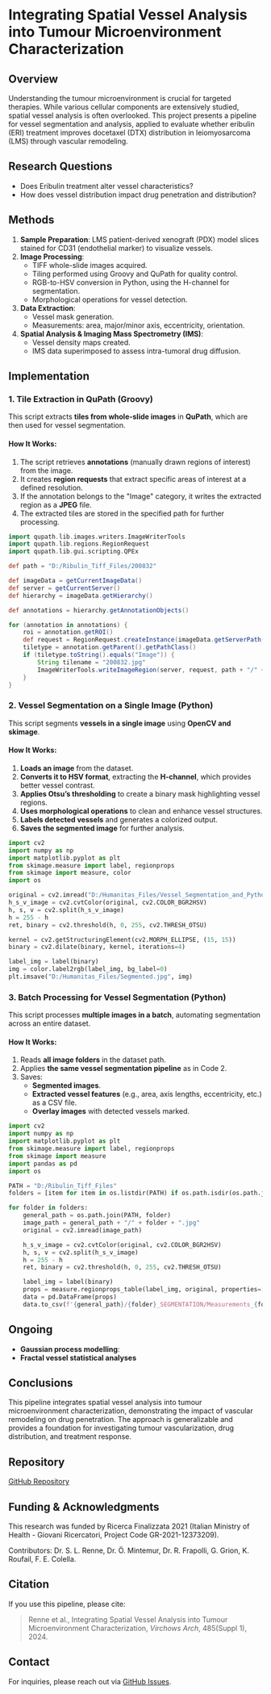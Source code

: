 # Integrating Spatial Vessel Analysis into Tumour Microenvironment Characterization

## Overview
Understanding the tumour microenvironment is crucial for targeted therapies. While various cellular components are extensively studied, spatial vessel analysis is often overlooked. This project presents a pipeline for vessel segmentation and analysis, applied to evaluate whether eribulin (ERI) treatment improves docetaxel (DTX) distribution in leiomyosarcoma (LMS) through vascular remodeling.

## Research Questions
- Does Eribulin treatment alter vessel characteristics?
- How does vessel distribution impact drug penetration and distribution?

## Methods
1. **Sample Preparation**: LMS patient-derived xenograft (PDX) model slices stained for CD31 (endothelial marker) to visualize vessels.
2. **Image Processing**:
   - TIFF whole-slide images acquired.
   - Tiling performed using Groovy and QuPath for quality control.
   - RGB-to-HSV conversion in Python, using the H-channel for segmentation.
   - Morphological operations for vessel detection.
3. **Data Extraction**:
   - Vessel mask generation.
   - Measurements: area, major/minor axis, eccentricity, orientation.
4. **Spatial Analysis & Imaging Mass Spectrometry (IMS)**:
   - Vessel density maps created.
   - IMS data superimposed to assess intra-tumoral drug diffusion.

## Implementation

### **1. Tile Extraction in QuPath (Groovy)**
This script extracts **tiles from whole-slide images** in **QuPath**, which are then used for vessel segmentation.

#### **How It Works:**
1. The script retrieves **annotations** (manually drawn regions of interest) from the image.
2. It creates **region requests** that extract specific areas of interest at a defined resolution.
3. If the annotation belongs to the "Image" category, it writes the extracted region as a **JPEG** file.
4. The extracted tiles are stored in the specified path for further processing.

```groovy
import qupath.lib.images.writers.ImageWriterTools
import qupath.lib.regions.RegionRequest
import qupath.lib.gui.scripting.QPEx

def path = "D:/Ribulin_Tiff_Files/200832"

def imageData = getCurrentImageData()
def server = getCurrentServer()
def hierarchy = imageData.getHierarchy()

def annotations = hierarchy.getAnnotationObjects()

for (annotation in annotations) {
    roi = annotation.getROI()
    def request = RegionRequest.createInstance(imageData.getServerPath(), 2, roi)
    tiletype = annotation.getParent().getPathClass()
    if (tiletype.toString().equals("Image")) {
        String tilename = "200832.jpg"
        ImageWriterTools.writeImageRegion(server, request, path + "/" + tilename);
    }
}
```

### **2. Vessel Segmentation on a Single Image (Python)**
This script segments **vessels in a single image** using **OpenCV and skimage**.

#### **How It Works:**
1. **Loads an image** from the dataset.
2. **Converts it to HSV format**, extracting the **H-channel**, which provides better vessel contrast.
3. **Applies Otsu’s thresholding** to create a binary mask highlighting vessel regions.
4. **Uses morphological operations** to clean and enhance vessel structures.
5. **Labels detected vessels** and generates a colorized output.
6. **Saves the segmented image** for further analysis.

```python
import cv2
import numpy as np
import matplotlib.pyplot as plt
from skimage.measure import label, regionprops
from skimage import measure, color
import os

original = cv2.imread("D:/Humanitas_Files/Vessel_Segmentation_and_Python_Files/Ribulin_Tiff_Files/195320/195320.jpg")
h_s_v_image = cv2.cvtColor(original, cv2.COLOR_BGR2HSV)
h, s, v = cv2.split(h_s_v_image)
h = 255 - h
ret, binary = cv2.threshold(h, 0, 255, cv2.THRESH_OTSU)

kernel = cv2.getStructuringElement(cv2.MORPH_ELLIPSE, (15, 15))
binary = cv2.dilate(binary, kernel, iterations=4)

label_img = label(binary)
img = color.label2rgb(label_img, bg_label=0)
plt.imsave("D:/Humanitas_Files/Segmented.jpg", img)
```

### **3. Batch Processing for Vessel Segmentation (Python)**
This script processes **multiple images in a batch**, automating segmentation across an entire dataset.

#### **How It Works:**
1. Reads **all image folders** in the dataset path.
2. Applies **the same vessel segmentation pipeline** as in Code 2.
3. Saves:
   - **Segmented images**.
   - **Extracted vessel features** (e.g., area, axis lengths, eccentricity, etc.) as a CSV file.
   - **Overlay images** with detected vessels marked.

```python
import cv2
import numpy as np
import matplotlib.pyplot as plt
from skimage.measure import label, regionprops
from skimage import measure
import pandas as pd
import os

PATH = "D:/Ribulin_Tiff_Files"
folders = [item for item in os.listdir(PATH) if os.path.isdir(os.path.join(PATH, item))]

for folder in folders:
    general_path = os.path.join(PATH, folder)
    image_path = general_path + "/" + folder + ".jpg"
    original = cv2.imread(image_path)

    h_s_v_image = cv2.cvtColor(original, cv2.COLOR_BGR2HSV)
    h, s, v = cv2.split(h_s_v_image)
    h = 255 - h
    ret, binary = cv2.threshold(h, 0, 255, cv2.THRESH_OTSU)

    label_img = label(binary)
    props = measure.regionprops_table(label_img, original, properties=["area", "axis_major_length", "axis_minor_length", "eccentricity", "orientation"])
    data = pd.DataFrame(props)
    data.to_csv(f'{general_path}/{folder}_SEGMENTATION/Measurements_{folder}.csv', index=True)
```

## Ongoing
- **Gaussian process modelling**:
- **Fractal vessel statistical analyses**

## Conclusions
This pipeline integrates spatial vessel analysis into tumour microenvironment characterization, demonstrating the impact of vascular remodeling on drug penetration. The approach is generalizable and provides a foundation for investigating tumour vascularization, drug distribution, and treatment response.

## Repository
[GitHub Repository](https://github.com/slrenne/erivessel)

## Funding & Acknowledgments
This research was funded by Ricerca Finalizzata 2021 (Italian Ministry of Health - Giovani Ricercatori, Project Code GR-2021-12373209). 

Contributors: Dr. S. L. Renne, Dr. Ö. Mintemur, Dr. R. Frapolli, G. Grion, K. Roufail, F. E. Colella.

## Citation
If you use this pipeline, please cite:
> Renne et al., Integrating Spatial Vessel Analysis into Tumour Microenvironment Characterization, *Virchows Arch*, 485(Suppl 1), 2024.

## Contact
For inquiries, please reach out via [GitHub Issues](https://github.com/slrenne/erivessel/issues).
